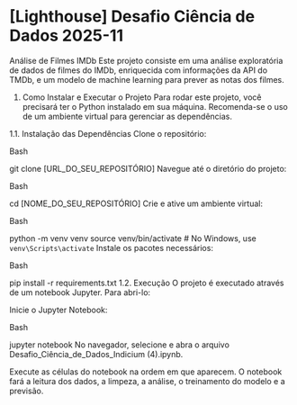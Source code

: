 # [Lighthouse] Desafio Ciência de Dados 2025-11
Análise de Filmes IMDb
Este projeto consiste em uma análise exploratória de dados de filmes do IMDb, enriquecida com informações da API do TMDb, e um modelo de machine learning para prever as notas dos filmes.

1. Como Instalar e Executar o Projeto
Para rodar este projeto, você precisará ter o Python instalado em sua máquina. Recomenda-se o uso de um ambiente virtual para gerenciar as dependências.

1.1. Instalação das Dependências
Clone o repositório:

Bash

git clone [URL_DO_SEU_REPOSITÓRIO]
Navegue até o diretório do projeto:

Bash

cd [NOME_DO_SEU_REPOSITÓRIO]
Crie e ative um ambiente virtual:

Bash

python -m venv venv
source venv/bin/activate  # No Windows, use `venv\Scripts\activate`
Instale os pacotes necessários:

Bash

pip install -r requirements.txt
1.2. Execução
O projeto é executado através de um notebook Jupyter. Para abri-lo:

Inicie o Jupyter Notebook:

Bash

jupyter notebook
No navegador, selecione e abra o arquivo Desafio_Ciência_de_Dados_Indicium (4).ipynb.

Execute as células do notebook na ordem em que aparecem. O notebook fará a leitura dos dados, a limpeza, a análise, o treinamento do modelo e a previsão.
